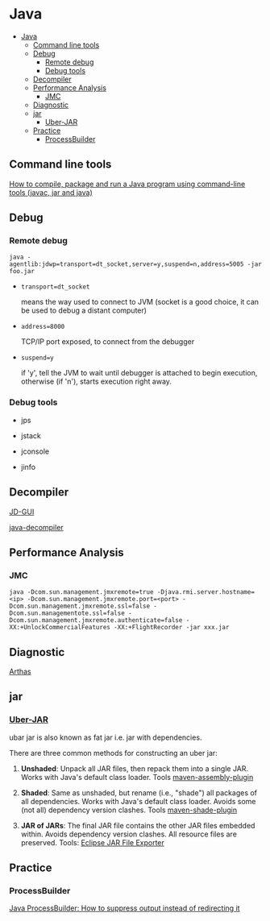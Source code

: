 # Java

- [Java](#java)
  - [Command line tools](#command-line-tools)
  - [Debug](#debug)
    - [Remote debug](#remote-debug)
    - [Debug tools](#debug-tools)
  - [Decompiler](#decompiler)
  - [Performance Analysis](#performance-analysis)
    - [JMC](#jmc)
  - [Diagnostic](#diagnostic)
  - [jar](#jar)
    - [Uber-JAR](#uber-jar)
  - [Practice](#practice)
    - [ProcessBuilder](#processbuilder)

## Command line tools

[How to compile, package and run a Java program using command-line tools (javac, jar and java)
](https://www.codejava.net/java-core/tools/how-to-compile-package-and-run-a-java-program-using-command-line-tools-javac-jar-and-java)

## Debug

### Remote debug

    java -agentlib:jdwp=transport=dt_socket,server=y,suspend=n,address=5005 -jar foo.jar

- `transport=dt_socket`

  means the way used to connect to JVM (socket is a good choice, it can be used to debug a distant computer)

- `address=8000`

  TCP/IP port exposed, to connect from the debugger

- `suspend=y`

  if 'y', tell the JVM to wait until debugger is attached to begin execution, otherwise (if 'n'), starts execution right away.

### Debug tools

- jps

- jstack

- jconsole

- jinfo

## Decompiler

[JD-GUI](http://java-decompiler.github.io/)

[java-decompiler](https://github.com/JetBrains/intellij-community/tree/master/plugins/java-decompiler/engine)

## Performance Analysis

### JMC

    java -Dcom.sun.management.jmxremote=true -Djava.rmi.server.hostname=<ip> -Dcom.sun.management.jmxremote.port=<port> -Dcom.sun.management.jmxremote.ssl=false -Dcom.sun.managementote.ssl=false -Dcom.sun.management.jmxremote.authenticate=false -XX:+UnlockCommercialFeatures -XX:+FlightRecorder -jar xxx.jar

## Diagnostic

[Arthas](https://arthas.aliyun.com/doc/en/)

## jar

### [Uber-JAR](https://imagej.net/Uber-JAR)

ubar jar is also known as fat jar i.e. jar with dependencies.

There are three common methods for constructing an uber jar:

1. **Unshaded**: Unpack all JAR files, then repack them into a single JAR. Works with Java's default class loader. Tools [maven-assembly-plugin](http://maven.apache.org/plugins/maven-assembly-plugin/)

2. **Shaded**: Same as unshaded, but rename (i.e., "shade") all packages of all dependencies. Works with Java's default class loader. Avoids some (not all) dependency version clashes. Tools [maven-shade-plugin](http://maven.apache.org/plugins/maven-shade-plugin/)

3. **JAR of JARs**: The final JAR file contains the other JAR files embedded within. Avoids dependency version clashes. All resource files are preserved. Tools: [Eclipse JAR File Exporter](http://help.eclipse.org/luna/index.jsp?topic=%2Forg.eclipse.jdt.doc.user%2Freference%2Fref-export-jar.htm)

## Practice

### ProcessBuilder

[Java ProcessBuilder: How to suppress output instead of redirecting it](https://stackoverflow.com/questions/55628999/java-processbuilder-how-to-suppress-output-instead-of-redirecting-it)
